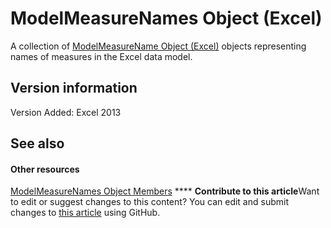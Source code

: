 
# ModelMeasureNames Object (Excel)

A collection of  [ModelMeasureName Object (Excel)](91151066-7217-d589-63c7-a21431671397.md) objects representing names of measures in the Excel data model.


## Version information

Version Added: Excel 2013 


## See also


#### Other resources


 [ModelMeasureNames Object Members](afe6837c-ee65-0c99-b77e-8c1219272bda.md)
****   **Contribute to this article**Want to edit or suggest changes to this content? You can edit and submit changes to  [this article](https://github.com/jhershey00/VBA_Excel_Test/OpenXMLCon/articles/a4675c29-6c0d-a2fa-3428-280296f4cb59.md) using GitHub.

